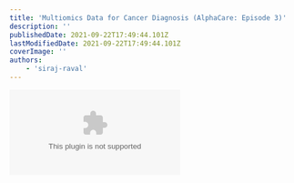 ```yaml
---
title: 'Multiomics Data for Cancer Diagnosis (AlphaCare: Episode 3)'
description: ''
publishedDate: 2021-09-22T17:49:44.101Z
lastModifiedDate: 2021-09-22T17:49:44.101Z
coverImage: ''
authors:
    - 'siraj-raval'
---
```


<Embed
	type="youtube"
	url="https://youtu.be/XYSZZxWoVuw"
	title="Multiomics Data for Cancer Diagnosis (AlphaCare: Episode 3)"
/>
